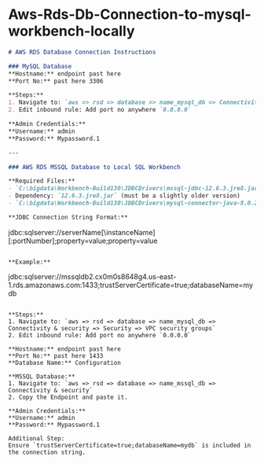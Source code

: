 # Aws-Rds-Db-Connection-to-mysql-workbench-locally
```markdown
# AWS RDS Database Connection Instructions

### MySQL Database
**Hostname:** endpoint past here  
**Port No:** past here 3306  

**Steps:**
1. Navigate to: `aws => rsd => database => name_mysql_db => Connectivity & security => Security => VPC security groups`
2. Edit inbound rule: Add port no anywhere `0.0.0.0`

**Admin Credentials:**  
**Username:** admin  
**Password:** Mypassword.1  

---

### AWS RDS MSSQL Database to Local SQL Workbench

**Required Files:**
- `C:\bigdata\Workbench-Build130\JDBCDrivers\mssql-jdbc-12.6.3.jre8.jar`
- Dependency: `12.6.3.jre8.jar` (must be a slightly older version)
- `C:\bigdata\Workbench-Build130\JDBCDrivers\mysql-connector-java-8.0.28.jar`

**JDBC Connection String Format:**
```
jdbc:sqlserver://serverName[\instanceName][:portNumber];property=value;property=value
```

**Example:**
```
jdbc:sqlserver://mssqldb2.cx0m0s8648g4.us-east-1.rds.amazonaws.com:1433;trustServerCertificate=true;databaseName=mydb
```

**Steps:**
1. Navigate to: `aws => rsd => database => name_mysql_db => Connectivity & security => Security => VPC security groups`
2. Edit inbound rule: Add port no anywhere `0.0.0.0`

**Hostname:** endpoint past here  
**Port No:** past here 1433  
**Database Name:** Configuration  

**MSSQL Database:**  
1. Navigate to: `aws => rsd => database => name_mssql_db => Connectivity & security`
2. Copy the Endpoint and paste it.

**Admin Credentials:**  
**Username:** admin  
**Password:** Mypassword.1  

Additional Step:  
Ensure `trustServerCertificate=true;databaseName=mydb` is included in the connection string.
```
